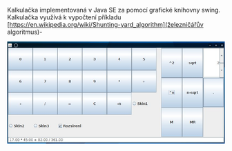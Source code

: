 Kalkulačka implementovaná v Java SE za pomocí grafické knihovny swing. Kalkulačka využívá k vypočtení příkladu [https://en.wikipedia.org/wiki/Shunting-yard_algorithm](železničářův algoritmus)-


![screen1](https://github.com/matarth/kalkulacka/blob/master/screen.jpg?raw=true)
